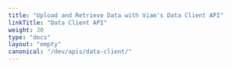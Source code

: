 ```yaml
---
title: "Upload and Retrieve Data with Viam's Data Client API"
linkTitle: "Data Client API"
weight: 30
type: "docs"
layout: "empty"
canonical: "/dev/apis/data-client/"
---
```

